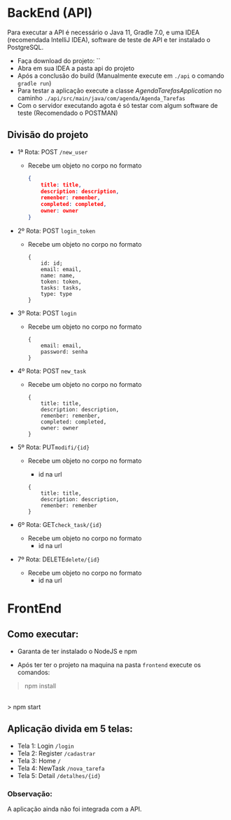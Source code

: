 

# BackEnd (API)

Para executar a API é necessário o Java 11, Gradle 7.0, e uma IDEA (recomendada IntelliJ  IDEA), software de teste de API e ter instalado o PostgreSQL.

- Faça download do projeto: ``
- Abra em sua IDEA a pasta api do projeto
- Após a conclusão do build (Manualmente execute em `./api`  o comando `gradle run`)
- Para testar a aplicação execute a classe _AgendaTarefasApplication_ no caminho `./api/src/main/java/com/agenda/Agenda_Tarefas`
- Com o servidor executando agota é só testar com algum software de teste (Recomendado o POSTMAN)

## Divisão do projeto

- 1ª Rota: POST `/new_user`

  - Recebe um objeto no corpo no formato

    ```json
    {
        title: title,
        description: description,
        remenber: remenber,
        completed: completed,
        owner: owner
    }
    ```

- 2º Rota: POST `login_token`

  - Recebe um objeto no corpo no formato

    ```
    {
        id: id;
        email: email,
        name: name,
        token: token,
        tasks: tasks,
        type: type
    }
    ```

- 3º Rota: POST `login`

  - Recebe um objeto no corpo no formato

    ```
    {
        email: email,
        password: senha
    }
    ```

- 4º Rota: POST `new_task`

  - Recebe um objeto no corpo no formato

    ```
    {
        title: title,
        description: description,
        remenber: remenber,
        completed: completed,
        owner: owner
    }
    ```

- 5º Rota: PUT`modifi/{id}`

  - Recebe um objeto no corpo no formato

    - id na url

    ```
    {
        title: title,
        description: description,
        remenber: remenber
    }
    ```

- 6º Rota: GET`check_task/{id}`

  - Recebe um objeto no corpo no formato
    - id na url

- 7º Rota: DELETE`delete/{id}`

  - Recebe um objeto no corpo no formato
    - id na url

# FrontEnd

## Como executar:

- Garanta de ter instalado o NodeJS e npm

- Após ter ter o projeto na maquina na pasta `frontend` execute os comandos:
> npm install
<br />
> npm start

## Aplicação divida em 5 telas:
- Tela 1: Login `/login`
- Tela 2: Register `/cadastrar`
- Tela 3: Home `/`
- Tela 4: NewTask `/nova_tarefa`
- Tela 5: Detail `/detalhes/{id}`

### Observação:
A aplicação ainda não foi integrada com a API.